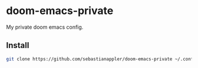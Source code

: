 # doom-emacs-private

My private doom emacs config.

## Install

```sh
git clone https://github.com/sebastianappler/doom-emacs-private ~/.config/doom
```
